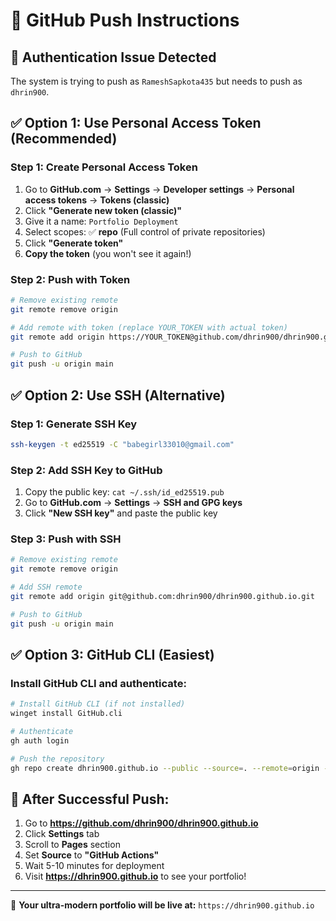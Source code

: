 # 🚀 GitHub Push Instructions

## 🔐 Authentication Issue Detected

The system is trying to push as `RameshSapkota435` but needs to push as `dhrin900`.

## ✅ Option 1: Use Personal Access Token (Recommended)

### Step 1: Create Personal Access Token
1. Go to **GitHub.com** → **Settings** → **Developer settings** → **Personal access tokens** → **Tokens (classic)**
2. Click **"Generate new token (classic)"**
3. Give it a name: `Portfolio Deployment`
4. Select scopes: ✅ **repo** (Full control of private repositories)
5. Click **"Generate token"**
6. **Copy the token** (you won't see it again!)

### Step 2: Push with Token
```bash
# Remove existing remote
git remote remove origin

# Add remote with token (replace YOUR_TOKEN with actual token)
git remote add origin https://YOUR_TOKEN@github.com/dhrin900/dhrin900.github.io.git

# Push to GitHub
git push -u origin main
```

## ✅ Option 2: Use SSH (Alternative)

### Step 1: Generate SSH Key
```bash
ssh-keygen -t ed25519 -C "babegirl33010@gmail.com"
```

### Step 2: Add SSH Key to GitHub
1. Copy the public key: `cat ~/.ssh/id_ed25519.pub`
2. Go to **GitHub.com** → **Settings** → **SSH and GPG keys**
3. Click **"New SSH key"** and paste the public key

### Step 3: Push with SSH
```bash
# Remove existing remote
git remote remove origin

# Add SSH remote
git remote add origin git@github.com:dhrin900/dhrin900.github.io.git

# Push to GitHub
git push -u origin main
```

## ✅ Option 3: GitHub CLI (Easiest)

### Install GitHub CLI and authenticate:
```bash
# Install GitHub CLI (if not installed)
winget install GitHub.cli

# Authenticate
gh auth login

# Push the repository
gh repo create dhrin900.github.io --public --source=. --remote=origin --push
```

## 🌟 After Successful Push:

1. Go to **https://github.com/dhrin900/dhrin900.github.io**
2. Click **Settings** tab
3. Scroll to **Pages** section
4. Set **Source** to **"GitHub Actions"**
5. Wait 5-10 minutes for deployment
6. Visit **https://dhrin900.github.io** to see your portfolio!

---

🎉 **Your ultra-modern portfolio will be live at:** `https://dhrin900.github.io`